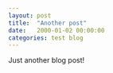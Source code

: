 ```yaml
---
layout: post
title:  "Another post"
date:   2000-01-02 00:00:00
categories: test blog
---
```

Just another blog post!
